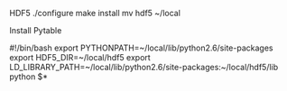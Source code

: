


HDF5
./configure
make install
mv hdf5 ~/local


Install Pytable

#!/bin/bash 
export PYTHONPATH=~/local/lib/python2.6/site-packages 
export HDF5_DIR=~/local/hdf5 
export LD_LIBRARY_PATH=~/local/lib/python2.6/site-packages:~/local/hdf5/lib 
python $*
 
